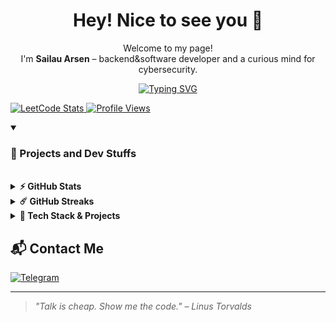 <h1 align="center">Hey! Nice to see you 👋</h1>

<p align="center">
  Welcome to my page!<br>
  I'm <strong>Sailau Arsen</strong> – backend&software developer and a curious mind for cybersecurity.
</p>

<p align="center">
  <a href="https://git.io/typing-svg">
    <img src="https://readme-typing-svg.demolab.com?font=Fira+Code&pause=1000&color=3F8EFC&background=0D111700&width=435&lines=%F0%9F%9A%80+Software+Engineer+;%F0%9F%92%BB+Backend+Developer+;%F0%9F%94%90+Cybersecurity+Enthusiast+;%E2%9C%A8+Always+learning+something+new!" alt="Typing SVG">
  </a>
</p>

<p>
  <a href="https://leetcode.com/thetimeloop/">
    <img src="https://img.shields.io/badge/dynamic/json?style=flat-square&labelColor=black&color=%23ffa116&label=Solved&query=solvedOverTotal&url=https%3A%2F%2Fleetcode-badge.vercel.app%2Fapi%2Fusers%2Fthetimeloop&logo=leetcode&logoColor=yellow" alt="LeetCode Stats">
  </a>
  <a href="https://komarev.com/ghpvc/?username=sl-ars">
    <img src="https://komarev.com/ghpvc/?username=sl-ars&color=red&style=flat" alt="Profile Views">
  </a>
</p>

<!-- Projects & Dev Stuffs -->
<details open>
  <summary><h3>📁 Projects and Dev Stuffs</h3></summary>
  <br>

  <!-- GitHub Stats -->
  <details>
    <summary><strong>⚡ GitHub Stats</strong></summary>
    <br>
    <img height="180em" src="https://github-readme-stats.vercel.app/api?username=sl-ars&show_icons=true&hide_border=true&count_private=true&include_all_commits=true" alt="GitHub Stats">
    <img height="180em" src="https://github-readme-stats.vercel.app/api/top-langs/?username=sl-ars&show_icons=true&hide_border=true&layout=compact&langs_count=8" alt="Top Languages">
  </details>

  

  <!-- GitHub Streaks -->
  <details>
    <summary><strong>☄️ GitHub Streaks</strong></summary>
    <br>
    <img height="180em" src="https://github-readme-streak-stats.herokuapp.com/?user=sl-ars&hide_border=true" alt="GitHub Streak">
  </details>

  <!-- Tech & Projects Table -->
  <details>
      <summary><strong>🧠 Tech Stack & Projects</strong></summary>
  <table>
    <thead>
      <tr>
        <th>💻 <strong>Technology</strong></th>
        <th>🚀 <strong>Projects</strong></th>
      </tr>
    </thead>
    <tbody>
      <tr>
        <td>
          <a href="https://www.python.org/">
            <img src="https://img.shields.io/static/v1?label=&message=Python&color=3776AB&logo=Python&logoColor=FFFFFF" alt="Python">
          </a>
        </td>
        <td>
          <a href="https://github.com/sl-ars/trading-app">
            <img src="https://img.shields.io/static/v1?label=&message=trading-app&color=000605&logo=github&logoColor=FFFFFF&labelColor=000605" alt="trading-app">
          </a>
        </td>
      </tr>
      <tr>
        <td>
          <a href="https://go.dev/">
            <img src="https://img.shields.io/static/v1?label=&message=Go&color=00ADD8&logo=Go&logoColor=FFFFFF" alt="Go">
          </a>
        </td>
        <td></td>
      </tr>
      <tr>
        <td>
          <a href="https://www.djangoproject.com/">
            <img src="https://img.shields.io/static/v1?label=&message=Django&color=092E20&logo=Django&logoColor=FFFFFF" alt="Django">
          </a>
        </td>
        <td>
          <a href="https://github.com/sl-ars/trading-app">
            <img src="https://img.shields.io/static/v1?label=&message=trading-app&color=000605&logo=github&logoColor=FFFFFF&labelColor=000605" alt="trading-app">
          </a>
        </td>
      </tr>
      <tr>
        <td>
          <a href="https://www.typescriptlang.org/">
            <img src="https://img.shields.io/static/v1?label=&message=TypeScript&color=3178C6&logo=TypeScript&logoColor=FFFFFF" alt="TypeScript">
          </a>
        </td>
        <td></td>
      </tr>
      <tr>
        <td>
          <a href="https://javascript.info/">
            <img src="https://img.shields.io/static/v1?label=&message=JavaScript&color=F7DF1E&logo=JavaScript&logoColor=FFFFFF" alt="JavaScript">
          </a>
        </td>
        <td></td>
      </tr>
      <tr>
        <td>
          <a href="https://nodejs.org/en/">
            <img src="https://img.shields.io/static/v1?label=&message=Node.js&color=339933&logo=Node.js&logoColor=FFFFFF" alt="Node.js">
          </a>
        </td>
        <td></td>
      </tr>
      <tr>
        <td>
          <img src="https://img.shields.io/static/v1?label=&message=Problem%20solving&color=FFA116&logo=LeetCode&logoColor=FFFFFF" alt="Problem Solving">
        </td>
        <td>
          <a href="https://github.com/sl-ars/advanced-django">
            <img src="https://img.shields.io/static/v1?label=&message=advanced-django&color=000605&logo=github&logoColor=FFFFFF&labelColor=000605" alt="advanced-django">
          </a>
        </td>
      </tr>
    </tbody>
  </table>
    </details>
</details>

<!-- CONTACT SECTION -->
<h2>📬 Contact Me</h2>

<p>
  <a href="https://t.me/sl_ars" target="_blank">
    <img src="https://img.shields.io/badge/Telegram-2CA5E0?logo=telegram&logoColor=white" alt="Telegram">
  </a>
</p>

<hr>

<!-- Optional Footer -->
<blockquote>
  <em>"Talk is cheap. Show me the code." – Linus Torvalds</em>
</blockquote>